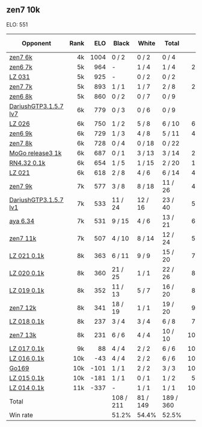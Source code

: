 ## zen7 10k ##

ELO: 551

Opponent | Rank | ELO | Black | White | Total | Win rate
---------|-----:|----:|-------|-------|-------|-------:
[zen7 6k](zen7%206k.md) | 4k | 1004 | 0 / 2 | 0 / 2 | 0 / 4 | 0.0%
[zen6 7k](zen6%207k.md) | 5k | 964 | - | 1 / 4 | 1 / 4 | 25.0%
[LZ 031](LZ%20031.md) | 5k | 925 | - | 0 / 2 | 0 / 2 | 0.0%
[zen7 7k](zen7%207k.md) | 5k | 893 | 1 / 1 | 1 / 7 | 2 / 8 | 25.0%
[zen6 8k](zen6%208k.md) | 5k | 860 | 0 / 2 | 0 / 7 | 0 / 9 | 0.0%
[DariushGTP3.1.5.7 lv7](DariushGTP3.1.5.7%20lv7.md) | 6k | 779 | 0 / 3 | 0 / 6 | 0 / 9 | 0.0%
[LZ 026](LZ%20026.md) | 6k | 750 | 1 / 2 | 5 / 8 | 6 / 10 | 60.0%
[zen6 9k](zen6%209k.md) | 6k | 729 | 1 / 3 | 4 / 8 | 5 / 11 | 45.5%
[zen7 8k](zen7%208k.md) | 6k | 728 | 0 / 4 | 0 / 18 | 0 / 22 | 0.0%
[MoGo release3 1k](MoGo%20release3%201k.md) | 6k | 687 | 0 / 1 | 3 / 13 | 3 / 14 | 21.4%
[RN4.32 0.1k](RN4.32%200.1k.md) | 6k | 654 | 1 / 5 | 1 / 15 | 2 / 20 | 10.0%
[LZ 021](LZ%20021.md) | 6k | 618 | 2 / 8 | 4 / 6 | 6 / 14 | 42.9%
[zen7 9k](zen7%209k.md) | 7k | 577 | 3 / 8 | 8 / 18 | 11 / 26 | 42.3%
[DariushGTP3.1.5.7 lv1](DariushGTP3.1.5.7%20lv1.md) | 7k | 533 | 11 / 24 | 12 / 16 | 23 / 40 | 57.5%
[aya 6.34](aya%206.34.md) | 7k | 531 | 9 / 15 | 4 / 6 | 13 / 21 | 61.9%
[zen7 11k](zen7%2011k.md) | 7k | 507 | 4 / 10 | 8 / 14 | 12 / 24 | 50.0%
[LZ 021 0.1k](LZ%20021%200.1k.md) | 8k | 363 | 6 / 11 | 9 / 9 | 15 / 20 | 75.0%
[LZ 020 0.1k](LZ%20020%200.1k.md) | 8k | 360 | 21 / 25 | 1 / 1 | 22 / 26 | 84.6%
[LZ 019 0.1k](LZ%20019%200.1k.md) | 8k | 352 | 11 / 13 | 5 / 7 | 16 / 20 | 80.0%
[zen7 12k](zen7%2012k.md) | 8k | 341 | 18 / 19 | 1 / 1 | 19 / 20 | 95.0%
[LZ 018 0.1k](LZ%20018%200.1k.md) | 8k | 237 | 3 / 4 | 3 / 4 | 6 / 8 | 75.0%
[zen7 13k](zen7%2013k.md) | 8k | 231 | 6 / 6 | 4 / 4 | 10 / 10 | 100.0%
[LZ 017 0.1k](LZ%20017%200.1k.md) | 9k | 88 | 4 / 4 | 2 / 2 | 6 / 6 | 100.0%
[LZ 016 0.1k](LZ%20016%200.1k.md) | 10k | -43 | 4 / 4 | 2 / 2 | 6 / 6 | 100.0%
[Go169](Go169.md) | 10k | -101 | 1 / 1 | 2 / 2 | 3 / 3 | 100.0%
[LZ 015 0.1k](LZ%20015%200.1k.md) | 10k | -181 | 1 / 1 | 0 / 1 | 1 / 2 | 50.0%
[LZ 014 0.1k](LZ%20014%200.1k.md) | 11k | -337 | - | 1 / 1 | 1 / 1 | 100.0%
Total | | | 108 / 211 | 81 / 149 | 189 / 360 | 
Win rate| | | 51.2% | 54.4% | 52.5% | 
